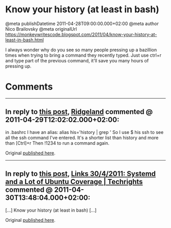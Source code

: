 # Know your history (at least in bash)

@meta publishDatetime 2011-04-28T09:00:00.000+02:00
@meta author Nico Brailovsky
@meta originalUrl https://monkeywritescode.blogspot.com/2011/04/know-your-history-at-least-in-bash.html

I always wonder why do you see so many people pressing up a bazillion times when trying to bring a command they recently typed. Just use ctrl+r and type part of the previous command, it'll save you many hours of pressing up.

# Comments

---
## In reply to [this post](), [Ridgeland]() commented @ 2011-04-29T12:02:02.000+02:00:

in .bashrc I have an alias:
alias his='history | grep '
So I use
$ his ssh
to see all the ssh command I've entered.
It's a shorter list than history and more than [Ctrl]+r
Then !1234 to run a command again.

Original [published here](md_blog/2011/0428_Knowyourhistoryatleastinbash.md).

---
## In reply to [this post](), [Links 30/4/2011: Systemd and a Lot of Ubuntu Coverage | Techrights](http://techrights.org/2011/04/30/lot-of-ubuntu-coverage/) commented @ 2011-04-30T13:48:04.000+02:00:

[...] Know your history (at least in bash) [...]

Original [published here](md_blog/2011/0428_Knowyourhistoryatleastinbash.md).
